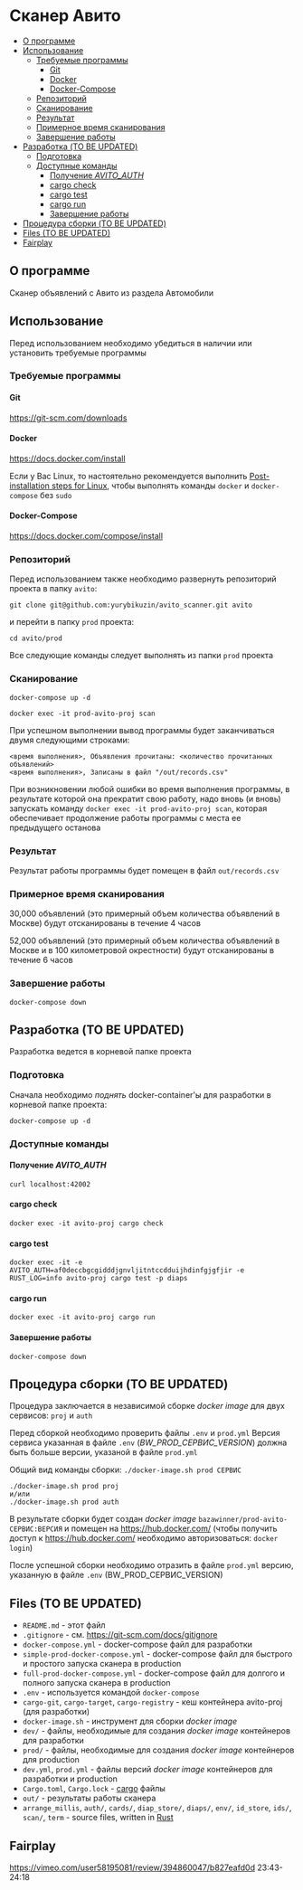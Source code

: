 # Сканер Авито 

<!-- vim-markdown-toc Redcarpet -->

* [О программе](#о-программе)
* [Использование](#использование)
    * [Требуемые программы](#требуемые-программы)
        * [Git](#git)
        * [Docker](#docker)
        * [Docker-Compose](#docker-compose)
    * [Репозиторий](#репозиторий)
    * [Сканирование](#сканирование)
    * [Результат](#результат)
    * [Примерное время сканирования](#примерное-время-сканирования)
    * [Завершение работы](#завершение-работы)
* [Разработка (TO BE UPDATED)](#разработка-to-be-updated)
    * [Подготовка](#подготовка)
    * [Доступные команды](#доступные-команды)
        * [Получение *AVITO_AUTH*](#получение-avito_auth)
        * [cargo check](#cargo-check)
        * [cargo test](#cargo-test)
        * [cargo run](#cargo-run)
        * [Завершение работы](#завершение-работы)
* [Процедура сборки (TO BE UPDATED)](#процедура-сборки-to-be-updated)
* [Files (TO BE UPDATED)](#files-to-be-updated)
* [Fairplay](#fairplay)

<!-- vim-markdown-toc -->

## О программе

Сканер объявлений c Авито из раздела Автомобили

## Использование

Перед использованием необходимо убедиться в наличии или установить требуемые программы

### Требуемые программы

#### Git

https://git-scm.com/downloads

#### Docker

https://docs.docker.com/install

Если у Вас Linux, то настоятельно рекомендуется выполнить [Post-installation steps for Linux](https://docs.docker.com/engine/install/linux-postinstall/), чтобы выполнять команды `docker` и `docker-compose` без `sudo`

#### Docker-Compose

https://docs.docker.com/compose/install

### Репозиторий

Перед использованием также необходимо развернуть репозиторий проекта в папку `avito`:

```
git clone git@github.com:yurybikuzin/avito_scanner.git avito
```

и перейти в папку `prod` проекта:

```
cd avito/prod
```

Все следующие команды следует выполнять из папки `prod` проекта

### Сканирование

```
docker-compose up -d

docker exec -it prod-avito-proj scan
```

При успешном выполнении вывод программы будет заканчиваться двумя следующими строками: 

```
<время выполнения>, Объявления прочитаны: <количество прочитанных объявлений>
<время выполнения>, Записаны в файл "/out/records.csv"
```

При возникновении любой ошибки во время выполнения программы, в результате которой она прекратит свою работу, надо вновь (и вновь) запускать команду `docker exec -it prod-avito-proj scan`, которая обеспечивает продолжение работы программы с места ее предыдущего останова

### Результат

Результат работы программы будет помещен в файл `out/records.csv`

### Примерное время сканирования

30,000 объявлений (это примерный объем количества объявлений в Москве) будут отсканированы в течение 4 часов 

52,000 объявлений (это примерный объем количества объявлений в Москве и в 100 километровой окрестности) будут отсканированы в течение 6 часов 

### Завершение работы

```
docker-compose down
```

## Разработка (TO BE UPDATED)

Разработка ведется в корневой папке проекта

### Подготовка

Сначала необходимо *поднять* docker-container'ы для разработки в корневой папке проекта: 

```
docker-compose up -d 
```

### Доступные команды

#### Получение *AVITO_AUTH*

```
curl localhost:42002
```

#### cargo check

```
docker exec -it avito-proj cargo check
```

#### cargo test

```
docker exec -it -e AVITO_AUTH=af0deccbgcgidddjgnvljitntccdduijhdinfgjgfjir -e RUST_LOG=info avito-proj cargo test -p diaps
```

#### cargo run

```
docker exec -it avito-proj cargo run
```

#### Завершение работы

```
docker-compose down
```

## Процедура сборки (TO BE UPDATED)

Процедура заключается в независимой сборке *docker image* для двух сервисов: `proj` и `auth`

Перед сборкой необходимо проверить файлы `.env` и `prod.yml`
Версия сервиса указанная в файле `.env` (*BW_PROD_СЕРВИС_VERSION*) должна быть больше версии, указаной в файле `prod.yml`

Общий вид команды сборки: ```./docker-image.sh prod СЕРВИС```

```
./docker-image.sh prod proj
и/или
./docker-image.sh prod auth
```

В результате сборки будет создан *docker image* `bazawinner/prod-avito-СЕРВИС:ВЕРСИЯ` и помещен на https://hub.docker.com/ (чтобы получить доступ к https://hub.docker.com/ необходимо авторизоваться: ```docker login```)

После успешной сборки необходимо отразить в файле `prod.yml` версию, указанную в файле `.env` (BW_PROD_СЕРВИС_VERSION)

## Files (TO BE UPDATED)

- `README.md` - этот файл
- `.gitignore` - см. https://git-scm.com/docs/gitignore
- `docker-compose.yml` - docker-compose файл для разработки
- `simple-prod-docker-compose.yml` - docker-compose файл для быстрого и простого запуска сканера в production
- `full-prod-docker-compose.yml` - docker-compose файл для долгого и полного запуска сканера в production
- `.env` - используется командой `docker-compose`
- `cargo-git`, `cargo-target`, `cargo-registry` - кеш контейнера avito-proj (для разработки)
- `docker-image.sh` - инструмент для сборки *docker image*
- `dev/` - файлы, необходимые для создания *docker image* контейнеров для разработки
- `prod/` - файлы, необходимые для создания *docker image* контейнеров для production
- `dev.yml`, `prod.yml` - файлы версий *docker image* контейнеров для разработки и production
- `Cargo.toml`, `Cargo.lock` - [cargo](https://doc.rust-lang.org/cargo/) файлы
- `out/` - результаты работы сканера
- `arrange_millis`, `auth/`, `cards/`, `diap_store/`, `diaps/`, `env/`, `id_store`, `ids/`, `scan/`, `term` - source files, written in [Rust](https://www.rust-lang.org/)

## Fairplay

https://vimeo.com/user58195081/review/394860047/b827eafd0d
23:43-24:18

